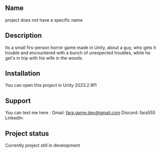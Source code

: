 ## Name
project does not have a specific name

## Description
Its a small firs-person horror game made in Unity, about a guy, who gets it trouble and encountered with a bunch of unexpected troubles, while he get's in trip with his wife in the woods.

## Installation
You can open this project in Unity 2023.2.9f1

## Support
You can text me here : 
Gmail: fara.game.dev@gmail.com 
Discord: fara555
LinkedIn: 

## Project status
Currently project still in development
